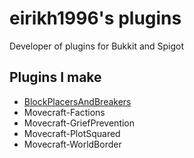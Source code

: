 # eirikh1996's plugins
Developer of plugins for Bukkit and Spigot

## Plugins I make

- [BlockPlacersAndBreakers](eirikh1996.github.io/projects/blockplacersandbreakers)
- Movecraft-Factions
- Movecraft-GriefPrevention
- Movecraft-PlotSquared
- Movecraft-WorldBorder
